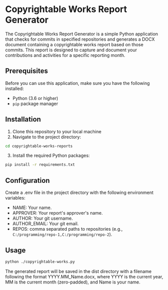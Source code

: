 # Copyrightable Works Report Generator

The Copyrightable Works Report Generator is a simple Python application that checks for commits in specified repositories and generates a DOCX document containing a copyrightable works report based on those commits. This report is designed to capture and document your contributions and activities for a specific reporting month.

## Prerequisites

Before you can use this application, make sure you have the following installed:

- Python (3.6 or higher)
- `pip` package manager

## Installation

1. Clone this repository to your local machine
2. Navigate to the project directory:

```bash
cd copyrightable-works-reports
```

3. Install the required Python packages:

```bash
pip install -r requirements.txt
```

## Configuration

Create a .env file in the project directory with the following environment variables:

- NAME: Your name.
- APPROVER: Your report's approver's name.
- AUTHOR: Your git username.
- AUTHOR_EMAIL: Your git email.
- REPOS: comma separated paths to repositories (e.g., `C:/programming/repo-1,C:/programming/repo-2`).

## Usage

```bash
python ./copyrightable-works.py
```

The generated report will be saved in the dist directory with a filename following the format YYYY.MM_Name.docx, where YYYY is the current year, MM is the current month (zero-padded), and Name is your name.
